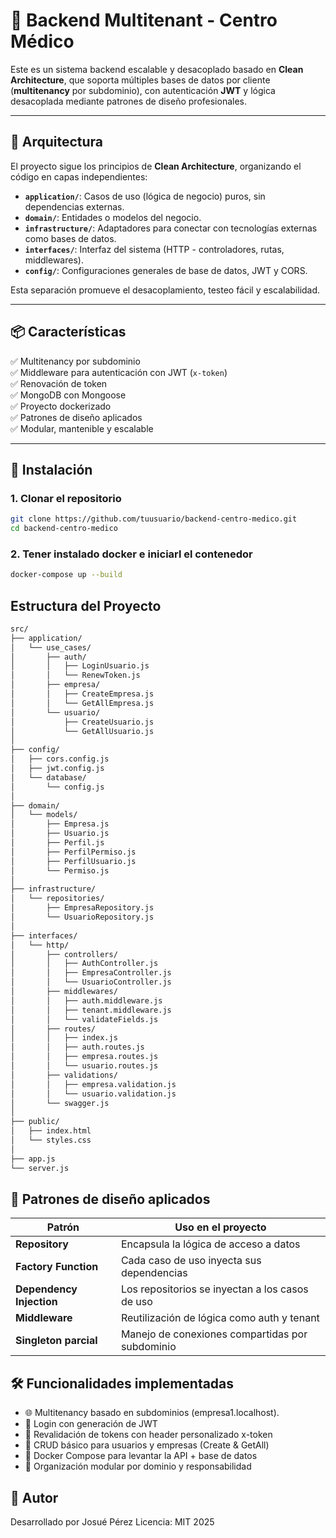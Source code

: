 # 🏥 Backend Multitenant - Centro Médico

Este es un sistema backend escalable y desacoplado basado en **Clean Architecture**, que soporta múltiples bases de datos por cliente (**multitenancy** por subdominio), con autenticación **JWT** y lógica desacoplada mediante patrones de diseño profesionales.

---

## 🧱 Arquitectura

El proyecto sigue los principios de **Clean Architecture**, organizando el código en capas independientes:

- **`application/`**: Casos de uso (lógica de negocio) puros, sin dependencias externas.
- **`domain/`**: Entidades o modelos del negocio.
- **`infrastructure/`**: Adaptadores para conectar con tecnologías externas como bases de datos.
- **`interfaces/`**: Interfaz del sistema (HTTP - controladores, rutas, middlewares).
- **`config/`**: Configuraciones generales de base de datos, JWT y CORS.

Esta separación promueve el desacoplamiento, testeo fácil y escalabilidad.

---

## 📦 Características

✅ Multitenancy por subdominio  
✅ Middleware para autenticación con JWT (`x-token`)  
✅ Renovación de token  
✅ MongoDB con Mongoose  
✅ Proyecto dockerizado  
✅ Patrones de diseño aplicados  
✅ Modular, mantenible y escalable

---

## 🚀 Instalación

### 1. Clonar el repositorio

```bash
git clone https://github.com/tuusuario/backend-centro-medico.git
cd backend-centro-medico

```
### 2. Tener instalado docker e iniciarl el contenedor

```bash
docker-compose up --build
```

## Estructura del Proyecto

```bash
src/
├── application/
│   └── use_cases/
│       ├── auth/
│       │   ├── LoginUsuario.js
│       │   └── RenewToken.js
│       ├── empresa/
│       │   ├── CreateEmpresa.js
│       │   └── GetAllEmpresa.js
│       └── usuario/
│           ├── CreateUsuario.js
│           └── GetAllUsuario.js
│
├── config/
│   ├── cors.config.js
│   ├── jwt.config.js
│   └── database/
│       └── config.js
│
├── domain/
│   └── models/
│       ├── Empresa.js
│       ├── Usuario.js
│       ├── Perfil.js
│       ├── PerfilPermiso.js
│       ├── PerfilUsuario.js
│       └── Permiso.js
│
├── infrastructure/
│   └── repositories/
│       ├── EmpresaRepository.js
│       └── UsuarioRepository.js
│
├── interfaces/
│   └── http/
│       ├── controllers/
│       │   ├── AuthController.js
│       │   ├── EmpresaController.js
│       │   └── UsuarioController.js
│       ├── middlewares/
│       │   ├── auth.middleware.js
│       │   ├── tenant.middleware.js
│       │   └── validateFields.js
│       ├── routes/
│       │   ├── index.js
│       │   ├── auth.routes.js
│       │   ├── empresa.routes.js
│       │   └── usuario.routes.js
│       ├── validations/
│       │   ├── empresa.validation.js
│       │   └── usuario.validation.js
│       └── swagger.js
│
├── public/
│   ├── index.html
│   └── styles.css
│
├── app.js
└── server.js
```

## 🧠 Patrones de diseño aplicados

| Patrón                   | Uso en el proyecto                              |
| ------------------------ | ----------------------------------------------- |
| **Repository**           | Encapsula la lógica de acceso a datos           |
| **Factory Function**     | Cada caso de uso inyecta sus dependencias       |
| **Dependency Injection** | Los repositorios se inyectan a los casos de uso |
| **Middleware**           | Reutilización de lógica como auth y tenant      |
| **Singleton parcial**    | Manejo de conexiones compartidas por subdominio |



## 🛠 Funcionalidades implementadas

- 🌐 Multitenancy basado en subdominios (empresa1.localhost).
- 🔐 Login con generación de JWT
- 🔁 Revalidación de tokens con header personalizado x-token
- 👥 CRUD básico para usuarios y empresas (Create & GetAll)
- 🐳 Docker Compose para levantar la API + base de datos
- 🧱 Organización modular por dominio y responsabilidad


## 🧾 Autor

Desarrollado por Josué Pérez
Licencia: MIT
2025